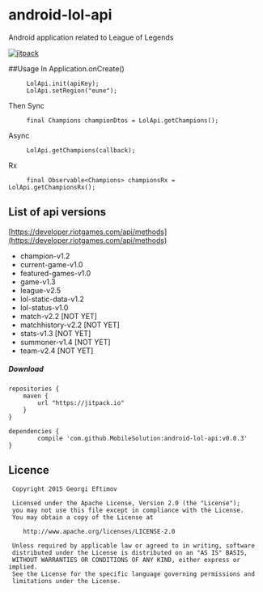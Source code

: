 # android-lol-api
Android application related to League of Legends

[![jitpack](https://img.shields.io/github/release/MobileSolution/android-lol-api.svg?label=JitPack)](https://jitpack.io/#MobileSolution/android-lol-api/v0.0.2)

##Usage
In Application.onCreate()

         LolApi.init(apiKey);
         LolApi.setRegion("eune");

Then
Sync

         final Champions championDtos = LolApi.getChampions();

Async

         LolApi.getChampions(callback);

Rx

         final Observable<Champions> championsRx = LolApi.getChampionsRx();

## List of api versions
[https://developer.riotgames.com/api/methods](https://developer.riotgames.com/api/methods)

 * champion-v1.2
 * current-game-v1.0 
 * featured-games-v1.0
 * game-v1.3
 * league-v2.5
 * lol-static-data-v1.2
 * lol-status-v1.0
 * match-v2.2                   [NOT YET]
 * matchhistory-v2.2            [NOT YET]
 * stats-v1.3                   [NOT YET]
 * summoner-v1.4                [NOT YET]
 * team-v2.4                    [NOT YET]

##### Download

	repositories {
	    maven {
	        url "https://jitpack.io"
	    }
	}

	dependencies {
	        compile 'com.github.MobileSolution:android-lol-api:v0.0.3'
	}

## Licence

     Copyright 2015 Georgi Eftimov

     Licensed under the Apache License, Version 2.0 (the "License");
     you may not use this file except in compliance with the License.
     You may obtain a copy of the License at

        http://www.apache.org/licenses/LICENSE-2.0

     Unless required by applicable law or agreed to in writing, software
     distributed under the License is distributed on an "AS IS" BASIS,
     WITHOUT WARRANTIES OR CONDITIONS OF ANY KIND, either express or implied.
     See the License for the specific language governing permissions and
     limitations under the License.
